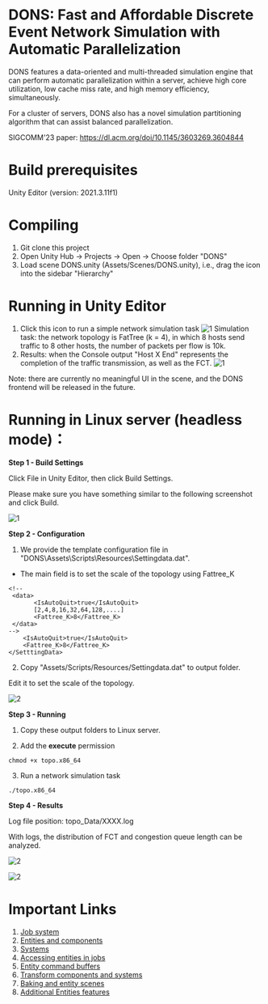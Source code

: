 # DONS: Fast and Affordable Discrete Event Network Simulation with Automatic Parallelization

DONS features a data-oriented and multi-threaded simulation engine that can perform automatic parallelization within a server, achieve high core utilization, low cache miss rate, and high memory efficiency, simultaneously. 

For a cluster of servers, DONS also has a novel simulation partitioning algorithm that can assist balanced parallelization. 

SIGCOMM'23 paper: https://dl.acm.org/doi/10.1145/3603269.3604844

# Build prerequisites

Unity Editor (version: 2021.3.11f1)

# Compiling

1. Git clone this project
2. Open Unity Hub -> Projects -> Open -> Choose folder "DONS"
3. Load scene DONS.unity (Assets/Scenes/DONS.unity), i.e., drag the icon into the sidebar "Hierarchy"

# Running in Unity Editor

1. Click this icon to run a simple network simulation task
![1](Images/image-20231114104438.png)
Simulation task: the network topology is FatTree (k = 4), in which 8 hosts send traffic to 8 other hosts, the number of packets per flow is 10k.
2. Results: when the Console output "Host X End" represents the completion of the traffic transmission, as well as the FCT.
![1](Images\Output-20231114111139.png)

Note: there are currently no meaningful UI in the scene, and the DONS frontend will be released in the future.

# Running in Linux server (headless mode)：

**Step 1 - Build Settings**

Click File in Unity Editor, then click Build Settings.

Please make sure you have something similar to the following screenshot and click Build.

![1](Images/image-20230207150734479.png)


**Step 2 - Configuration**

1. We provide the template configuration file in "DONS\Assets\Scripts\Resources\Settingdata.dat".

- The main field is to set the scale of the topology using Fattree_K

```
<!-- 
 <data>
       <IsAutoQuit>true</IsAutoQuit>
	   [2,4,8,16,32,64,128,....]
	   <Fattree_K>8</Fattree_K>
 </data>
-->
	<IsAutoQuit>true</IsAutoQuit>
	<Fattree_K>8</Fattree_K>
</SetttingData>
```

2. Copy "Assets/Scripts/Resources/Settingdata.dat" to output folder.

Edit it to set the scale of the topology.

![2](Images/image-20230207151609669.png)


**Step 3 - Running**

1. Copy these output folders to Linux server.

2. Add the **execute** permission

  ```
  chmod +x topo.x86_64
  ```

3. Run a network simulation task

  ```
  ./topo.x86_64
  ```

  

**Step 4 - Results**

Log file position: topo_Data/XXXX.log

With logs, the distribution of FCT and congestion queue length can be analyzed.

![2](Images/image-20230207152628191.png)

![2](Images/image-20230207152658318.png)




# Important Links 

1. [Job system](https://github.com/Unity-Technologies/EntityComponentSystemSamples/blob/master/EntitiesSamples/Docs/jobs.md)
2. [Entities and components](https://github.com/Unity-Technologies/EntityComponentSystemSamples/blob/master/EntitiesSamples/Docs/entities-components.md)
3. [Systems](https://github.com/Unity-Technologies/EntityComponentSystemSamples/blob/master/EntitiesSamples/Docs/systems.md)
4. [Accessing entities in jobs](https://github.com/Unity-Technologies/EntityComponentSystemSamples/blob/master/EntitiesSamples/Docs/entities-jobs.md)
5. [Entity command buffers](https://github.com/Unity-Technologies/EntityComponentSystemSamples/blob/master/EntitiesSamples/Docs/entity-command-buffers.md)
6. [Transform components and systems](https://github.com/Unity-Technologies/EntityComponentSystemSamples/blob/master/EntitiesSamples/Docs/transforms.md)
7. [Baking and entity scenes](https://github.com/Unity-Technologies/EntityComponentSystemSamples/blob/master/EntitiesSamples/Docs/baking.md)
8. [Additional Entities features](https://github.com/Unity-Technologies/EntityComponentSystemSamples/blob/master/EntitiesSamples/Docs/additional-entities-features.md)

## 
